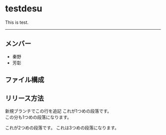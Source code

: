 # testdesu
This is test.

---

## メンバー
* 秦野
* 芳彰

## ファイル構成

## リリース方法

新規ブランチでこの行を追記
これが1つめの段落です。  
この分も1つめの段落になります。

これが2つめの段落です。
これは3つめの段落になります。
